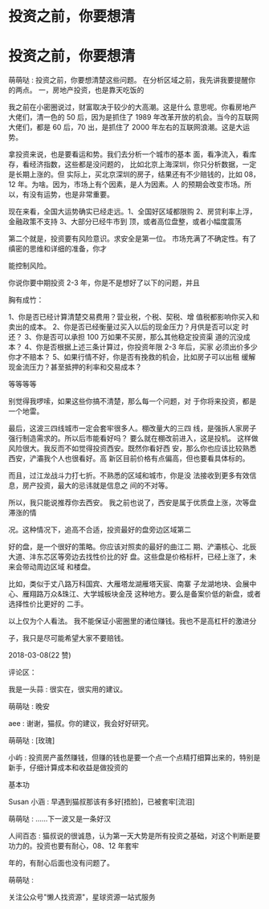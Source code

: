 # 投资之前，你要想清

# 投资之前，你要想清

萌萌哒 : 投资之前，你要想清楚这些问题。 在分析区域之前，我先讲我要提醒你的两点。 一，房地产投资，也是靠天吃饭的

我之前在小密圈说过，财富取决于较少的大高潮。这是什么 意思呢。你看房地产大佬们，清一色的 50 后，因为是抓住了 1989 年改革开放的机会。当今的互联网大佬们，都是 60 后，70 出，是抓住了 2000 年左右的互联网浪潮。这是大运 势。

拿投资来说，也是要看运和势。我们去分析一个城市的基本 面，看净流入，看库存，看经济指数，这些都是没问题的， 比如北京上海深圳，你只分析数据，一定是长期上涨的。但 实际上，买北京深圳的房子，结果还有不少赔钱的，比如 08，12 年。为啥。因为，市场上有个因素，是人为因素。人 的预期会改变市场。所以，有没有运势，也是非常重要。

现在来看，全国大运势确实已经走远。1、全国好区域都限购 2、房贷利率上浮，金融政策不支持 3、大部分已经牛市到 顶，或者高位盘整，或者小幅度震荡

第二个就是，投资要有风险意识。求安全是第一位。 市场充满了不确定性。有了缜密的思维和详细的准备，你才

能控制风险。

你说你要中期投资 2-3 年，你是不是想好了以下的问题，并且

胸有成竹：

1、你是否已经计算清楚交易费用？营业税，个税、契税、增 值税都影响你买入和卖出的成本。 2、你是否已经衡量过买入以后的现金压力？月供是否可以定 时还？ 3、你是否可以承担 100 万如果不买房，那么其他稳定投资渠 道的沉没成本？ 4、你是否根据上述三条计算过，你投资年限 2-3 年后，买家 必须出价多少你才不赔本？ 5、如果行情不好，你是否有挽救的机会，比如房子可以出租 缓解现金流压力？甚至抵押的利率和交易成本？

等等等等

别觉得我啰嗦，如果这些你搞不清楚，那么每一个问题，对 于你将来投资，都是一个地雷。

最后，这波三四线城市一定会套牢很多人。棚改量大的三四 线，是强拆人家房子强行制造需求的。所以后市能看好吗？ 要么就在棚改前进入，这是投机。 这样做风险很大。我反而不如觉得投资西安。既然你看好西 安，那么你也应该比较熟悉西安，浐灞我个人也很看好。高 新区目前价格有点偏高，但也要看具体标的。

而且，过江龙战斗力打七折。不熟悉的区域和城市，你是没 法接收到更多有效信息，房产投资，最大的忌讳就是信息之 间的不对等。

所以，我只能说推荐你去西安。 我之前也说了，西安是属于优质盘上涨，次等盘滞涨的情

况。这种情况下，追高不合适，投资最好的盘旁边区域第二

好的盘，是一个很好的策略。你应该对照卖的最好的曲江二 期、浐灞核心、北辰大道、沣东芯区等旁边去找性价比的好 盘。这些盘是价格标杆，已经上涨了，未来会带动周边区域 和楼盘。

比如，类似于丈八路万科国宾、大雁塔龙湖雁塔天宸、南寨 子龙湖地块、会展中心、雁翔路万众&珠江、大学城板块金茂 这种地方。要么是备案价低的新盘，或者选择性价比更好的 二手。

以上仅为个人看法。 我不能保证小密圈里的诸位赚钱。我也不是高杠杆的激进分

子，我只是尽可能希望大家不要赔钱。

2018-03-08(22 赞)

评论区：

我是一头蒜 : 很实在，很实用的建议。

萌萌哒 : 晚安

aee : 谢谢，猫叔。你的建议，我会好好研究。

萌萌哒 : [玫瑰]

小屿 : 投资房产虽然赚钱，但赚的钱也是要一个点一个点精打细算出来的，特别是新手，仔细计算成本和收益是做投资的

基本功

Susan 小涵 : 早遇到猫叔那该有多好[捂脸]，已被套牢[流泪]

萌萌哒 : ……下一波又是一条好汉

人间百态 : 猫叔说的很诚恳，认为第一天大势是所有投资之基础，对这个判断是要功力的。投资也要有耐心，08、12 年套牢

年的，有耐心后面也没有问题了。

萌萌哒 :

关注公众号"懒人找资源"，星球资源一站式服务